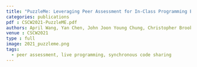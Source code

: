 ```yaml
---
title: "PuzzleMe: Leveraging Peer Assessment for In-Class Programming Exercises"
categories: publications
pdf : CSCW2021-PuzzleME.pdf
authors: April Wang, Yan Chen, John Joon Young Chung, Christopher Brooks, Steve Oney
venue : CSCW2021
type : full
image: 2021_puzzleme.png
tags: 
  - peer assessment, live programming, synchronous code sharing
---
```

